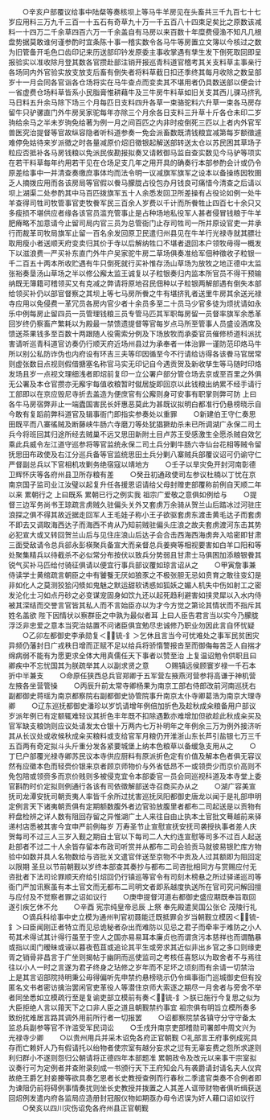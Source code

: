 <!-- { "loadSidebar": true } -->
　　○辛亥户部覆议给事中陆粲等奏核坝上等马牛羊房见在头畜共三千九百七十七岁应用料三万九千三百一十五石有奇草九十万一千五百八十四束足矣比之原数该减料一十四万二千余草四百六万一千余盖自有马房以来百数十年糜费侵渔不知凡几根盘势据莫敢谁何谨参酌时宜条陈十事一稽实数令各马牛等房置立文簿以今核过之数为旧管备开毛色口齿印记来历送部印钤发原委主事收掌遇有孳生发下倒死取回即呈报验实以准收除月登其数各官攒赴部注销开报巡青科道官稽考其关支料草主事亲行各场同内外官验实放支放支后畜有倒失者将料草截日扣还季终其每月收除之数呈部岁十一月会同各官诣各仓场将实在马牛查点而变卖其不堪用者仍具数送部以便会计一省虚费仓场料草皆系小民脂膏惟耕藉牛及三牛房牛料草如旧关支其西儿骒马挤乳马日料五升余马除下场三个月每匹日支料四升各草一束骆驼料六升草一束各马房存留牛只驴骡直门外牛房吴家驼每年亦除三个月余各日支料三升草十斤各仓未印二岁驹给余马之半未岁驹免给著为例一月之间百匹之内非时疫倒死三匹以上者内外官军兽医究治提督等官故纵容隐者听科道参奏一免会派畜数既清钱粮宜减第每岁额徵遽难停免姑待来岁派徵之时各量减原价炤旧徵银起解送部转送太仓以苏民困其草场子粒应否抵补各马房钱粮以免派民俟勘报拟奏又请敕御马监自查实数见今马驴等项实在若干料草每年约用若干见在仓场足支几年之用开具的确奏行本部参酌会计或仍令原差给事中一并清查奏缴庶事体均而法令明一议减旗军旗军之设本以备操练因牧圉乏人摘拨应用而各该房局等官假以餋马朦胧占役包办月钱良可痛惜今清查之后请以坝上湖渠二处参酌其中马百匹拨旗军五十人余悉发回卫所差操有占役论如例一处牛羊查得司牲司牧管事官吏牧餋军民三百余人岁费以千计而所餋牲止四百七十余只又多瘦损不堪供应者缘各该官员滥充管事止是占种场地私役军人甚者侵冒钱粮于牛羊肥瘠略不加意请今止留司局内官三员为总管衙门止存司牲司一所并原设官吏一并承行而裁革司牧局旗军止留一百名余发回原卫民遣归州县见在牛羊行光禄寺就其膘壮取用瘦小者送顺天府变卖归其价于寺以后解纳牲口不堪者退回本户领牧毋得一概发下以滋浪费一严买补东直门外牛户吴家驼牛房二草场俱奏准给军佃种徵收子粒银一千二百五十两本所收贮遇有牛只倒死就行买补惟存汤山草场为放牧之地正德中太监张裕奏垦汤山草场之半以修公廨太监王诚复以子粒银奏归内监本所官员不得干预输纳既无簿籍可稽领买又有克减之弊请将原地召民佃种以子粒银两解部遇有倒失本部给领买补仍以部官督察之其坝上等七马房所餋之牛有堪挤乳者送里牛房其余送光禄寺应用以免侵费一革冗员各房内官少者十余员多至二十员马少官多徒为烦扰请如永乐中例每房止留四员一员管理钱粮三员专管马匹其军职每房留一员督率旗军余悉革回岁终仍察畜产繁耗以为殿最一禁馈遗提督等官每岁点马所至管事人员盛设酒席及馈送茶果钱多至百数十两跟随人役需索分例及下场放牧而承委官员催修桥道科派扰害请听巡青科道官访奏仍行顺天府近场州县过为承奉者一体治罪一谨防范印烙马牛所以别公私防诈伪也内府设有环吉三夫等印因循至今不行请给访得各该餋马官居常则虚张数目点视则假借搪塞名称官马实无印记自今遇贡贺及新收孳生等马随时印烙发场且岁一点视文理细浅者即炤前复印一立公署户部分管仓场去京或至百里之外俱无公署及本仓官攒亦无廨宇每值收粮暂时僦居旋即回京以此钱粮出纳累不经手请行工部即以在京应毁尼寺折去盖造为便庶官有公廨则身可安事有职掌则弊可防  上曰各牛马房宿弊非止一端蠹国害民长奸惠恶莫此为甚既议拟明白都准行仍悬榜晓示自今敢有复蹈前弊科道官及辑事衙门即指实参奏处以重罪
　　○新建伯王守仁奏思田既平而八寨徭贼及断藤峡牛肠六寺磨刀等处犹猖獗劫杀未已所调湖广永保二司土兵今将班回其归途所经去贼巢不远又思田新附土目卢苏王受感激生全愿杀贼自效乞乘此兵威令左江道守巡参将等官监统永保二司土兵分剿牛肠六寺仙台花相等贼令留抚思田布政使及右江分巡兵备等官监统思田土兵分剿八寨贼兵部覆议诏可仍谕守仁严督副总兵以下官相机攻剿务绝宿寇以靖地方
　　○壬子以旱灾免开封河南彰德卫辉怀庆等各府州县卫所存粮有差
　　○癸丑初通政使司左参议杜楠以丁忧在京南京国子监司业江汝璧以起复升任各援恩诏请给父母封赠吏部覆称前例自天顺二年以来  累朝行之  上曰既系  累朝已行之例实我  祖宗广爱敬之意俱如例给与
　　○提督三边军务尚书王琼疏言虏贼久驻偏头关外又套虏万余骑从贺兰山后踏冰过河驻庄浪探之俱不得其故近据走回军人王毛娃子称小王子欲驱套虏东渡击黄毛达子而套虏不即去又调取海西达子而海西不肯从乃知前贼驻偏头庄浪之故夫套虏渡河东击其势必犯宣大或又转回贺兰山后与见住庄浪山后达子会合击西海西海虏奔入哈密即甘肃三面受敌请令总兵郤永彭楧聚兵备宣大而亲督总兵姜奭等相视要害如白羊口阳和等处聚集精兵以待截杀不必似常分布按伏以致兵分势弱且甘肃士马俱困加添粮银餋其锐气买补马匹给付骑征俱请以便宜行事兵部议覆如琼言诏从之
　　○甲寅詹事兼侍读学士黄绾疏言朝臣之中有饕餮无厌如狼豕之不极张胆无忌如贲育之敢往变幻是非如化人之莫测狡狯闪倐如鬼魅之默运甜软诱惑如狐妖之媚人机失中伤如射工之密发沦化士习如点丹砂之必变谋宠固身如饮九还以起死趋利避害如挟灵犀以入水内侍被其深结而交誉言官皆其私人而不言始臣亦以为才今方觉之第论其情状而不指斥其姓名盖欲  陛下因情状以察群臣之中孰为最似者耳  上曰人臣告君言当以实今乃朦胧浮泛非忠爱之意本当究治姑置不问诸臣俱宜勉尽忠诚修乃职业勿因此言自怀忧疑
　　○乙卯左都御史李承勋复＜锍-釒＞乞休且言当今可忧难处之事军民贫困灾异频仍藩封日广戎秩日增而正赋不足以给兵将骄惰警报沓至而御侮每苦乏人自揣才绵病弱不能有为愿更求全体大用真儒任天下事者以赞至治  上复温诏勉令供职且曰卿疾中不忘忧国其为朕疏举其人以副求贤之意
　　○赐镇远侯顾寰岁禄一千石本折中半兼支
　　○命原任狭西总兵官郑卿于五军营左掖燕河营参将高谦于神机营左掖各坐营管操
　　○丙辰升前太常寺卿杨果为南京工部右侍郎改前河南巡抚右副都御史蒋瑶为南京都察院右副都御史协管院事升南京太仆寺卿葛浩为南京大理寺卿
　　○辽东巡抚都御史潘珍以岁饥请增年例倍加折色及趁秋成籴粮备用户部议岁派年例已有定额辄难轻议其折色丰年既不扣除遇歉亦难增加但欲趁此秋成籴买及官军缺支粮饷则应议处请发太仓银十万两内七万补明年之年例余三万为例外接济听其从长议处或收候秋成籴买粮料或支给官军月粮仍开淮浙山东长芦引盐银七万三千五百两有奇定拟斗头斤重分发各紧要城堡上纳本色粮草以备缓急支用从之
　　○丁巳户部覆光禄寺卿苏民议本寺供应厨料有原派折色定有价值及解本色者俱无容议然有应徵本色而轻赍价银来京者顾京师物价与外省低昂不一或领赍少而京价高则不免包陪或领赍多而京价贱则多被侵克宜令本部委官一员会同巡视科道及本寺堂上委官斟酌时价定拟则例通行各该有司依徵解部送寺召商买办从之
　　○湖广容美宣抚司龙潭安抚司朝贡夷人率皆千余所过扰害巡抚凤阳都御史唐龙以闻于是礼部申明定例言天下诸夷朝贡俱有定期额数腹外者边官验放腹里者都布二司起送是以贡物有秤盘检辨之详人数有阻回存留之异惟湖广土人来往自由止执本土官批文蓦越前来驿递村店悉被其害今宜申严前例每岁  万寿圣节止宣慰宣抚安抚司袭授执事者差人庆贺每司不过三人三岁入觐之期自土官以下每司二人大约连宣慰等司多不过百人起送赴部者不过二十人余皆存留本布政司听赏并从都布二司会验贡马就彼易银贮库方物验中如数并具人名物数给与咨批关文遣官伴送至京物不中贡及人过其额即为阻回定以限期  圣旦以节前朝觐以岁终本部查其奏抄与都布二司咨批相同方与赏赐应付无咨批者下法司论罪顺天府给引炤回仍行镇巡等官令有司刻木榜悬之所过驿递巡司等衙门严加讯察虽有本土官文而无都布二司明文者即系越度执送所在官司究问解回擅与应付及不觉察者罪之诏如议行
　　○庚申提督河道右都御史盛应期既奉旨取回遂引疾乞休不允
　　○辛酉  宪宗纯皇帝忌辰  上祭  奉先殿遣吴国公张仑  茂陵行礼
　　○谪兵科给事中史立模为通州判官初聂能迁既抵罪会岁当朝觐立模因＜锍-釒＞曰臣闻刚正者特立而见忌诡秘者杂出而难防以见忌之君子而牵率于难防之小人苟其术得试其计得行虽至于空人之国亦易易耳本廉贞也而谓贪污本慈祥也而谓酷暴或指以闺门暧昧或诬以暮夜苞苴或追论其平生或旁求其近似非出乡官之多口则缘吏胥之销骨非昌言于广坐则揭帖于幽阴而巡使监司之考核任喜怒以为取舍者不与焉往往以小人一时之言遂为君子终身之玷修之岁年而不足坏之顷刻而有余请一切禁治  上是其言诏部院持明秉公毋得偏听先申禁约悬榜晓示仍令缉事衙门巡城御史但有投匿名文书者密访擒治罢闲官吏革役人等潜住京师大索逐之期尽一月舍者与旁舍不举者同坐悉如立模疏行至是复谕吏部立模前有奏＜锍-釒＞朕已施行今复思之似为大臣拒绝人言以箝天下之口非人臣之道且朝觐禁约事宜  祖宗俱有明旨立模所奏多致纷扰难居言路其调外用前所行者一切报罢
　　○诏都察院禁各镇守分守守备太监总兵副参等官不许滥受军民词讼
　　○壬戌升南京吏部稽勋司署郎中周文兴为光禄寺少卿
　　○以贵州用兵并采木诏免各府正官朝觐
○礼部言王府事例成宪具存而亡赖奸人乃有假请托以绐物者使宗室有越分妄求之愆有无辜妄费之怨所求遂则利归群小不遂则怨归公朝请将正德四年本部题准  累朝政令及改元以来事干宗室拟议奏行可为定例者并查附录刻成一书颁行天下王府知会凡有袭爵请封请名夫人仪宾故绝王爵乞封妾媵等欲具奏乞恩者长史教授查例而行春秋二季遣官类奏不合例者即为谏阻仍前将碍例事情奏扰则坐长史教授并拨置之人其差人诓带财物者俱听缉获送回炤例发遣内府各监局应造册封冠服仪物如期亟办毋令迟误为奸人藉口诏如议行
　　○癸亥以四川灾伤诏免各府州县正官朝觐
